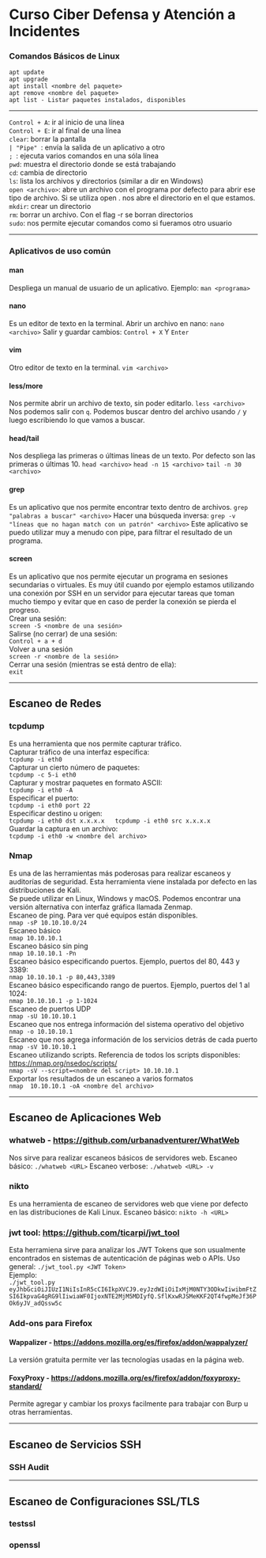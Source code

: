 # Curso Ciber Defensa y Atención a Incidentes

###  Comandos Básicos de Linux
`apt update`  
`apt upgrade`  
`apt install <nombre del paquete>`   
`apt remove <nombre del paquete>`  
`apt list - Listar paquetes instalados, disponibles`  

___
 
`Control + A`: ir al inicio de una línea  
`Control + E`: ir al final de una línea  
`clear`: borrar la pantalla  
`| "Pipe" `: envía la salida de un aplicativo a otro  
`; `: ejecuta varios comandos en una sóla línea  
`pwd`: muestra el directorio donde se está trabajando  
`cd`: cambia de directorio  
`ls`: lista los archivos y directorios (similar a dir en Windows)  
`open <archivo>`: abre un archivo con el programa por defecto para abrir ese tipo de archivo. Si se utiliza open . nos abre el directorio en  el que estamos.  
`mkdir`: crear un directorio  
`rm`: borrar un archivo. Con el flag -r se borran directorios  
`sudo`: nos permite ejecutar comandos como si fueramos otro usuario  
___
### Aplicativos de uso común
#### man
Despliega un manual de usuario de un aplicativo. Ejemplo:
`man <programa>`  
#### nano
Es un editor de texto en la terminal.
Abrir un archivo en nano:
`nano <archivo>`
Salir y guardar cambios:
`Control + X`
Y
`Enter`

#### vim
Otro editor de texto en la terminal.
`vim <archivo>  `

#### less/more
Nos permite abrir un archivo de texto, sin poder editarlo.
`less <archivo>`
Nos podemos salir con `q`.
Podemos buscar dentro del archivo usando `/` y luego escribiendo lo que vamos a buscar.

#### head/tail
Nos despliega las primeras o últimas líneas de un texto. Por defecto son las primeras o últimas 10.
`head <archivo>`
`head -n 15 <archivo>`
`tail -n 30 <archivo>`

#### grep
Es un aplicativo que nos permite encontrar texto dentro de archivos.
`grep "palabras a buscar" <archivo>`
Hacer una búsqueda inversa:
`grep -v "líneas que no hagan match con un patrón" <archivo>`
Este aplicativo se puedo utilizar muy a menudo con pipe, para filtrar el resultado de un programa.

#### screen
Es un aplicativo que nos permite ejecutar un programa en sesiones secundarias o virtuales. Es muy útil cuando por ejemplo estamos utilizando una conexión por SSH en un servidor para ejecutar tareas que toman mucho tiempo y evitar que en caso de perder la conexión se pierda el progreso.  
Crear una sesión:  
`screen -S <nombre de una sesión>`  
Salirse (no cerrar) de una sesión:  
`Control + a + d`  
Volver a una sesión  
`screen -r <nombre de la sesión>`  
Cerrar una sesión (mientras se está dentro de ella):  
`exit`  

___
## Escaneo de Redes
### tcpdump
Es una herramienta que nos permite capturar tráfico.  
Capturar tráfico de una interfaz específica:  
`tcpdump -i eth0`  
Capturar un cierto número de paquetes:  
`tcpdump -c 5-i eth0`  
Capturar y mostrar paquetes en formato ASCII:  
`tcpdump -i eth0 -A`  
Especificar el puerto:  
`tcpdump -i eth0 port 22`  
Especificar destino u origen:  
`tcpdump -i eth0 dst x.x.x.x  
tcpdump -i eth0 src x.x.x.x`  
Guardar la captura en un archivo:  
`tcpdump -i eth0 -w <nombre del archivo>`


### Nmap

Es una de las herramientas más poderosas para realizar escaneos y auditorías de seguridad. Esta herramienta viene instalada por defecto en las distribuciones de Kali.  
Se puede utilizar en Linux, Windows y macOS. Podemos encontrar una versión alternativa con interfaz gráfica llamada Zenmap.  
Escaneo de ping. Para ver qué equipos están disponibles.  
`nmap -sP 10.10.10.0/24`  
Escaneo básico  
`nmap 10.10.10.1`  
Escaneo básico sin ping  
`nmap 10.10.10.1 -Pn`  
Escaneo básico especificando puertos. Ejemplo, puertos del 80, 443 y 3389:  
`nmap 10.10.10.1 -p 80,443,3389`  
Escaneo básico especificando rango de puertos. Ejemplo, puertos del 1 al 1024:  
`nmap 10.10.10.1 -p 1-1024`  
Escaneo de puertos UDP  
`nmap -sU 10.10.10.1`  
Escaneo que nos entrega información del sistema operativo del objetivo  
`nmap -o 10.10.10.1`  
Escaneo que nos agrega información de los servicios detrás de cada puerto  
`nmap -sV 10.10.10.1`  
Escaneo utilizando scripts. Referencia de todos los scripts disponibles: https://nmap.org/nsedoc/scripts/  
`nmap -sV --script=<nombre del script> 10.10.10.1`  
Exportar los resultados de un escaneo a varios formatos  
`nmap  10.10.10.1 -oA <nombre del archivo>`  



___
## Escaneo de Aplicaciones Web

### whatweb - https://github.com/urbanadventurer/WhatWeb
Nos sirve para realizar escaneos básicos de servidores web. 
Escaneo básico:
`./whatweb <URL>`
Escaneo verbose:
`./whatweb <URL> -v`

### nikto
Es una herramienta de escaneo de servidores web que viene por defecto en las distribuciones de Kali Linux.
Escaneo básico:
`nikto -h <URL>`

### jwt tool: https://github.com/ticarpi/jwt_tool
Esta herramiena sirve para analizar los JWT Tokens que son usualmente encontrados en sistemas de autenticación de páginas web o APIs.
Uso general:
`./jwt_tool.py <JWT Token>`  
Ejemplo:  
`./jwt_tool.py eyJhbGciOiJIUzI1NiIsInR5cCI6IkpXVCJ9.eyJzdWIiOiIxMjM0NTY3ODkwIiwibmFtZSI6IkpvaG4gRG9lIiwiaWF0IjoxNTE2MjM5MDIyfQ.SflKxwRJSMeKKF2QT4fwpMeJf36POk6yJV_adQssw5c`

### Add-ons para Firefox

#### Wappalizer - https://addons.mozilla.org/es/firefox/addon/wappalyzer/
La versión gratuita permite ver las tecnologías usadas en la página web.
#### FoxyProxy - https://addons.mozilla.org/es/firefox/addon/foxyproxy-standard/
Permite agregar y cambiar los proxys facilmente para trabajar con Burp u otras herramientas.  

___
## Escaneo de Servicios SSH
### SSH Audit

___
## Escaneo de Configuraciones SSL/TLS
### testssl
### openssl



